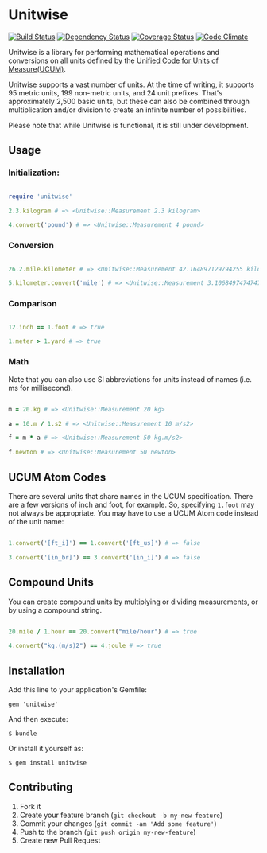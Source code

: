 # Unitwise

[![Build Status](https://travis-ci.org/joshwlewis/unitwise.png)](https://travis-ci.org/joshwlewis/unitwise)
[![Dependency Status](https://gemnasium.com/joshwlewis/unitwise.png)](https://gemnasium.com/joshwlewis/unitwise)
[![Coverage Status](https://coveralls.io/repos/joshwlewis/unitwise/badge.png)](https://coveralls.io/r/joshwlewis/unitwise)
[![Code Climate](https://codeclimate.com/github/joshwlewis/unitwise.png)](https://codeclimate.com/github/joshwlewis/unitwise)


Unitwise is a library for performing mathematical operations and conversions on all units defined by the [Unified Code for Units of Measure(UCUM)](http://unitsofmeasure.org/).

Unitwise supports a vast number of units. At the time of writing, it supports 95 metric units, 199 non-metric units, and 24 unit prefixes. That's approximately 2,500 basic units, but these can also be combined through multiplication and/or division to create an infinite number of possibilities.

Please note that while Unitwise is functional, it is still under development.

## Usage

### Initialization:

```ruby

require 'unitwise'

2.3.kilogram # => <Unitwise::Measurement 2.3 kilogram>

4.convert('pound') # => <Unitwise::Measurement 4 pound>

```

### Conversion

```ruby

26.2.mile.kilometer # => <Unitwise::Measurement 42.164897129794255 kilometer>

5.kilometer.convert('mile') # => <Unitwise::Measurement 3.106849747474748 mile>

```

### Comparison

```ruby

12.inch == 1.foot # => true

1.meter > 1.yard # => true

```

### Math

Note that you can also use SI abbreviations for units instead of names (i.e. ms for millisecond).

```ruby

m = 20.kg # => <Unitwise::Measurement 20 kg>

a = 10.m / 1.s2 # => <Unitwise::Measurement 10 m/s2>

f = m * a # => <Unitwise::Measurement 50 kg.m/s2>

f.newton # => <Unitwise::Measurement 50 newton>

```

## UCUM Atom Codes

There are several units that share names in the UCUM specification. There are a few versions of inch and foot, for example. So, specifying `1.foot` may not always be appropriate. You may have to use a UCUM Atom code instead of the unit name:

```ruby

1.convert('[ft_i]') == 1.convert('[ft_us]') # => false

3.convert('[in_br]') == 3.convert('[in_i]') # => false

```

## Compound Units

You can create compound units by multiplying or dividing measurements, or by using a compound string.

```ruby

20.mile / 1.hour == 20.convert("mile/hour") # => true

4.convert("kg.(m/s)2") == 4.joule # => true

```

## Installation

Add this line to your application's Gemfile:

    gem 'unitwise'

And then execute:

    $ bundle

Or install it yourself as:

    $ gem install unitwise


## Contributing

1. Fork it
2. Create your feature branch (`git checkout -b my-new-feature`)
3. Commit your changes (`git commit -am 'Add some feature'`)
4. Push to the branch (`git push origin my-new-feature`)
5. Create new Pull Request
